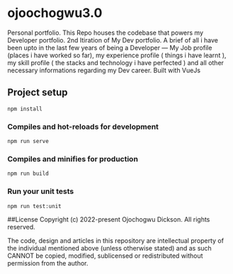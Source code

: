 # ojoochogwu3.0

Personal portfolio.
This Repo houses the codebase that powers my Developer portfolio.
2nd Itiration of My Dev portfolio. A brief of all i have been upto in the last few years of being a Developer — My Job profile (places i have worked so far), my experience profile ( things i have learnt ), my skill profile ( the stacks and technology i have perfected ) and all other necessary informations regarding my Dev career.
Built with VueJs

## Project setup

```
npm install
```

### Compiles and hot-reloads for development

```
npm run serve
```

### Compiles and minifies for production

```
npm run build
```

### Run your unit tests

```
npm run test:unit
```
##License
Copyright (c) 2022-present Ojochogwu Dickson. All rights reserved.

The code, design and articles in this repository are intellectual property of the individual mentioned above (unless otherwise stated) and as such CANNOT be copied, modified, sublicensed or redistributed without permission from the author.
